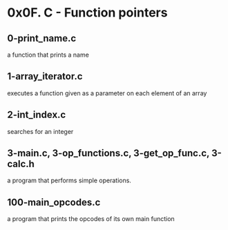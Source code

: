 # 0x0F. C - Function pointers

## 0-print_name.c
a function that prints a name

## 1-array_iterator.c
executes a function given as a parameter on each element of an array

## 2-int_index.c
searches for an integer

## 3-main.c, 3-op_functions.c, 3-get_op_func.c, 3-calc.h
a program that performs simple operations.

## 100-main_opcodes.c
a program that prints the opcodes of its own main function
